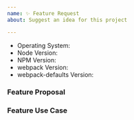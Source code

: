 ```yaml
---
name: ✨ Feature Request
about: Suggest an idea for this project

---
```


<!--
  ⚡️ katchow! We ❤️ issues.

  Please - do not - remove this template.
  Please - do not - skip or remove parts of this template.
  Or your issue may be closed as invalid.

  👉🏽 Need support, advice, or help? Don't open an issue!
  Head to https://gitter.im/rollup/rollup
-->

* Operating System:
* Node Version:
* NPM Version:
* webpack Version:
* webpack-defaults Version:

### Feature Proposal


### Feature Use Case
